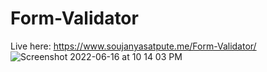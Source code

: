 # Form-Validator

Live here: https://www.soujanyasatpute.me/Form-Validator/
![Screenshot 2022-06-16 at 10 14 03 PM](https://user-images.githubusercontent.com/99108578/174123252-cbfc79e2-7f29-4367-ae2b-cdf26627eada.png)
